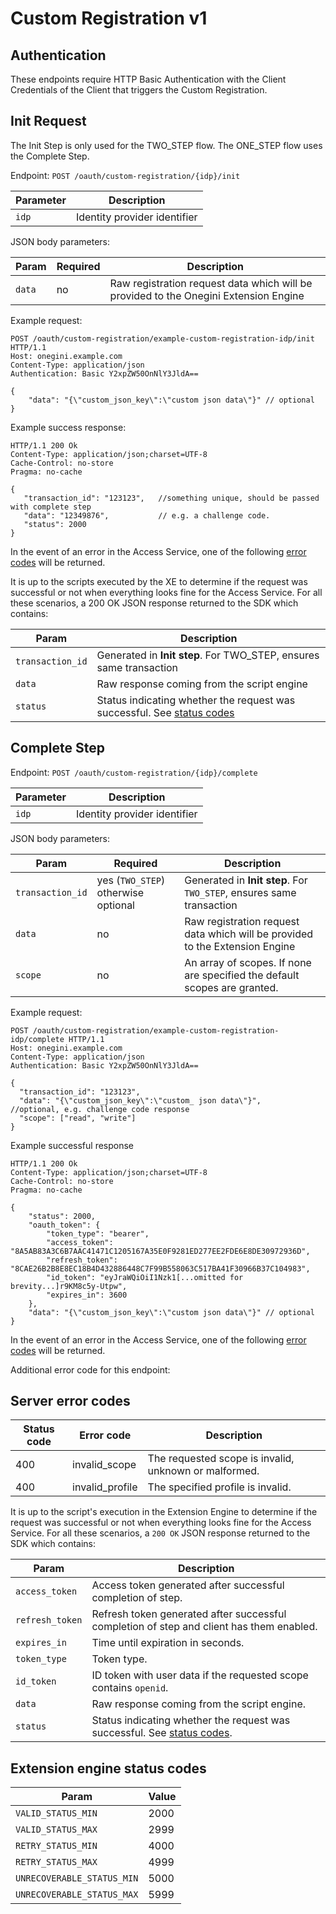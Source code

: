 # Custom Registration v1

## Authentication

These endpoints require HTTP Basic Authentication with the Client Credentials of the Client that
triggers the Custom Registration.

## Init Request

The Init Step is only used for the TWO_STEP flow. The ONE_STEP flow uses the Complete Step.

Endpoint: `POST /oauth/custom-registration/{idp}/init`

| Parameter | Description                  |
|-----------|------------------------------|
| `idp`     | Identity provider identifier |

JSON body parameters:

| Param   | Required  | Description                                                                          |
|---------|-----------|--------------------------------------------------------------------------------------|
| `data`  | no        | Raw registration request data which will be provided to the Onegini Extension Engine |

Example request:

```http
POST /oauth/custom-registration/example-custom-registration-idp/init HTTP/1.1
Host: onegini.example.com
Content-Type: application/json
Authentication: Basic Y2xpZW50OnNlY3JldA==

{
    "data": "{\"custom_json_key\":\"custom json data\"}" // optional
}
```

Example success response:

```http
HTTP/1.1 200 Ok
Content-Type: application/json;charset=UTF-8
Cache-Control: no-store
Pragma: no-cache

{
   "transaction_id": "123123",   //something unique, should be passed with complete step
   "data": "12349876",           // e.g. a challenge code.
   "status": 2000
}
```

In the event of an error in the Access Service, one of the following [error codes](#server-error-codes) will be returned.

It is up to the scripts executed by the XE to determine if the request was successful or not when everything looks fine for the Access
Service. For all these
scenarios, a 200 OK JSON response returned to the SDK which contains:

| Param            | Description                                                                                              |
|------------------|----------------------------------------------------------------------------------------------------------|
| `transaction_id` | Generated in **Init step**. For TWO_STEP, ensures same transaction                                       |
| `data`           | Raw response coming from the script engine                                                               |
| `status`         | Status indicating whether the request was successful. See [status codes](#extension-engine-status-codes) |

## Complete Step

Endpoint: `POST /oauth/custom-registration/{idp}/complete`

| Parameter | Description                  |
|-----------|------------------------------|
| `idp`     | Identity provider identifier |

JSON body parameters:

| Param            | Required                                | Description                                                                        |
|------------------|-----------------------------------------|------------------------------------------------------------------------------------|
| `transaction_id` | yes (`TWO_STEP`) otherwise optional     | Generated in **Init step**. For `TWO_STEP`, ensures same transaction               |
| `data`           | no                                      | Raw registration request data which will be provided to the Extension Engine       |
| `scope`          | no                                      | An array of scopes. If none are specified the default scopes are granted.          |

Example request:

```http
POST /oauth/custom-registration/example-custom-registration-idp/complete HTTP/1.1
Host: onegini.example.com
Content-Type: application/json
Authentication: Basic Y2xpZW50OnNlY3JldA==

{
  "transaction_id": "123123",
  "data": "{\"custom_json_key\":\"custom_ json data\"}",      //optional, e.g. challenge code response
  "scope": ["read", "write"]
}
```

Example successful response

```http
HTTP/1.1 200 Ok
Content-Type: application/json;charset=UTF-8
Cache-Control: no-store
Pragma: no-cache

{
    "status": 2000,
    "oauth_token": {
        "token_type": "bearer",
        "access_token": "8A5AB83A3C6B7AAC41471C1205167A35E0F9281ED277EE2FDE6E8DE30972936D",
        "refresh_token": "8CAE26B2B8E8EC18B4D432886448C7F99B558063C517BA41F30966B37C104983",
        "id_token": "eyJraWQiOiI1Nzk1[...omitted for brevity...]r9KM8c5y-Utpw",
        "expires_in": 3600
    },
    "data": "{\"custom_json_key\":\"custom json data\"}" // optional
}
```

In the event of an error in the Access Service, one of the following [error codes](#server-error-codes) will be returned.

Additional error code for this endpoint:

## Server error codes

| Status code | Error code      | Description                                           |
|-------------|-----------------|-------------------------------------------------------|
| 400         | invalid_scope   | The requested scope is invalid, unknown or malformed. |
| 400         | invalid_profile | The specified profile is invalid.                     |

It is up to the script's execution in the Extension Engine to determine if the request was successful or not when everything looks fine for
the Access Service. For all these scenarios, a `200 OK` JSON response returned to the SDK which contains:

| Param                     | Description                                                                                               |
|---------------------------|-----------------------------------------------------------------------------------------------------------|
| `access_token`            | Access token generated after successful completion of step.                                               |
| `refresh_token`           | Refresh token generated after successful completion of step and client has them enabled.                  |
| `expires_in`              | Time until expiration in seconds.                                                                         |
| `token_type`              | Token type.                                                                                               |
| `id_token`                | ID token with user data if the requested scope contains `openid`.                                         |
| `data`                    | Raw response coming from the script engine.                                                               |
| `status`                  | Status indicating whether the request was successful. See [status codes](#extension-engine-status-codes). |

## Extension engine status codes

| Param                        | Value  |
|------------------------------|--------|
| `VALID_STATUS_MIN`           | 2000   |
| `VALID_STATUS_MAX`           | 2999   |
| `RETRY_STATUS_MIN`           | 4000   |
| `RETRY_STATUS_MAX`           | 4999   |
| `UNRECOVERABLE_STATUS_MIN`   | 5000   |
| `UNRECOVERABLE_STATUS_MAX`   | 5999   |

